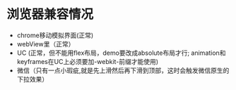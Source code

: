# 浏览器兼容情况

+ chrome移动模拟界面(正常)
+ webView里（正常）
+ UC (正常，但不能用flex布局，demo要改成absolute布局才行;
  animation和keyframes在UC上必须要加-webkit-前缀才能使用)
+ 微信（只有一点小瑕疵,就是先上滑然后再下滑到顶部，这时会触发微信原生的下拉效果）
